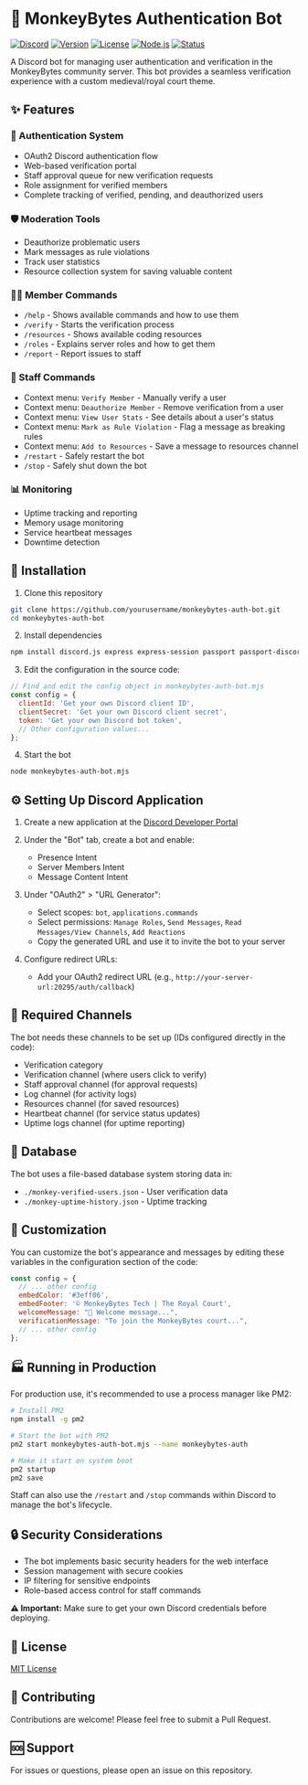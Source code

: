 # 🐒 MonkeyBytes Authentication Bot

[![Discord](https://img.shields.io/discord/123456789?color=7289da&logo=discord&logoColor=white&label=Discord)](https://discord.gg/yp57R5s7gq)
[![Version](https://img.shields.io/badge/version-1.0.0-blue.svg)](https://github.com/yourusername/monkeybytes-auth-bot)
[![License](https://img.shields.io/badge/license-MIT-green.svg)](LICENSE)
[![Node.js](https://img.shields.io/badge/Node.js-14.x-43853d.svg?logo=node.js&logoColor=white)](https://nodejs.org)
[![Status](https://img.shields.io/badge/status-active-success.svg)]()

A Discord bot for managing user authentication and verification in the MonkeyBytes community server. This bot provides a seamless verification experience with a custom medieval/royal court theme.

## ✨ Features

### 🔐 Authentication System
- OAuth2 Discord authentication flow
- Web-based verification portal
- Staff approval queue for new verification requests
- Role assignment for verified members
- Complete tracking of verified, pending, and deauthorized users

### 🛡️ Moderation Tools
- Deauthorize problematic users
- Mark messages as rule violations
- Track user statistics
- Resource collection system for saving valuable content

### 👨‍💻 Member Commands
- `/help` - Shows available commands and how to use them
- `/verify` - Starts the verification process
- `/resources` - Shows available coding resources
- `/roles` - Explains server roles and how to get them
- `/report` - Report issues to staff

### 👑 Staff Commands
- Context menu: `Verify Member` - Manually verify a user
- Context menu: `Deauthorize Member` - Remove verification from a user
- Context menu: `View User Stats` - See details about a user's status
- Context menu: `Mark as Rule Violation` - Flag a message as breaking rules
- Context menu: `Add to Resources` - Save a message to resources channel
- `/restart` - Safely restart the bot
- `/stop` - Safely shut down the bot

### 📊 Monitoring
- Uptime tracking and reporting
- Memory usage monitoring
- Service heartbeat messages
- Downtime detection

## 🚀 Installation

1. Clone this repository
```bash
git clone https://github.com/yourusername/monkeybytes-auth-bot.git
cd monkeybytes-auth-bot
```

2. Install dependencies
```bash
npm install discord.js express express-session passport passport-discord fs path
```

3. Edit the configuration in the source code:
```javascript
// Find and edit the config object in monkeybytes-auth-bot.mjs
const config = {
  clientId: 'Get your own Discord client ID',
  clientSecret: 'Get your own Discord client secret',
  token: 'Get your own Discord bot token',
  // Other configuration values...
};
```

4. Start the bot
```bash
node monkeybytes-auth-bot.mjs
```

## ⚙️ Setting Up Discord Application

1. Create a new application at the [Discord Developer Portal](https://discord.com/developers/applications)

2. Under the "Bot" tab, create a bot and enable:
   - Presence Intent
   - Server Members Intent
   - Message Content Intent

3. Under "OAuth2" > "URL Generator":
   - Select scopes: `bot`, `applications.commands`
   - Select permissions: `Manage Roles`, `Send Messages`, `Read Messages/View Channels`, `Add Reactions`
   - Copy the generated URL and use it to invite the bot to your server

4. Configure redirect URLs:
   - Add your OAuth2 redirect URL (e.g., `http://your-server-url:20295/auth/callback`)

## 📝 Required Channels

The bot needs these channels to be set up (IDs configured directly in the code):
- Verification category
- Verification channel (where users click to verify)
- Staff approval channel (for approval requests)
- Log channel (for activity logs)
- Resources channel (for saved resources)
- Heartbeat channel (for service status updates)
- Uptime logs channel (for uptime reporting)

## 💾 Database

The bot uses a file-based database system storing data in:
- `./monkey-verified-users.json` - User verification data
- `./monkey-uptime-history.json` - Uptime tracking

## 🎨 Customization

You can customize the bot's appearance and messages by editing these variables in the configuration section of the code:

```javascript
const config = {
  // ... other config
  embedColor: '#3eff06',
  embedFooter: '© MonkeyBytes Tech | The Royal Court',
  welcomeMessage: "🎉 Welcome message...",
  verificationMessage: "To join the MonkeyBytes court...",
  // ... other config
};
```

## 🏭 Running in Production

For production use, it's recommended to use a process manager like PM2:

```bash
# Install PM2
npm install -g pm2

# Start the bot with PM2
pm2 start monkeybytes-auth-bot.mjs --name monkeybytes-auth

# Make it start on system boot
pm2 startup
pm2 save
```

Staff can also use the `/restart` and `/stop` commands within Discord to manage the bot's lifecycle.

## 🔒 Security Considerations

- The bot implements basic security headers for the web interface
- Session management with secure cookies
- IP filtering for sensitive endpoints
- Role-based access control for staff commands

**⚠️ Important:** Make sure to get your own Discord credentials before deploying.

## 📄 License

[MIT License](LICENSE)

## 🤝 Contributing

Contributions are welcome! Please feel free to submit a Pull Request.

## 🆘 Support

For issues or questions, please open an issue on this repository.

